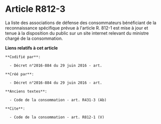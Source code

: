 # Article R812-3

La liste des associations de défense des consommateurs bénéficiant de la reconnaissance spécifique prévue à l'article R.
812-1 est mise à jour et tenue à la disposition du public sur un site internet relevant du ministre chargé de la
consommation.

**Liens relatifs à cet article**

	**Codifié par**:

	  - Décret n°2016-884 du 29 juin 2016 - art.

	**Créé par**:

	  - Décret n°2016-884 du 29 juin 2016 - art.

	**Anciens textes**:

	  - Code de la consommation - art. R431-3 (Ab)

	**Cite**:

	  - Code de la consommation - art. R812-1 (V)
